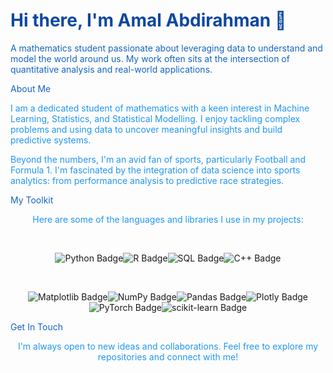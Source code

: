 <h1><span style="color:#0D47A1;">Hi there, I'm Amal Abdirahman 👋</span></h1><p><span style="color:#1565C0;">A mathematics student passionate about leveraging data to understand and model the world around us. My work often sits at the intersection of quantitative analysis and real-world applications.</span></p></div><span style="color:#1565C0;">About Me</span><p><span style="color:#2196F3;">I am a dedicated student of mathematics with a keen interest in Machine Learning, Statistics, and Statistical Modelling. I enjoy tackling complex problems and using data to uncover meaningful insights and build predictive systems.</span></p><p><span style="color:#2196F3;">Beyond the numbers, I'm an avid fan of sports, particularly Football and Formula 1. I'm fascinated by the integration of data science into sports analytics: from performance analysis to predictive race strategies.</span></p><span style="color:#1565C0;">My Toolkit</span><div align="center"><p><span style="color:#2196F3;">Here are some of the languages and libraries I use in my projects:</span></p><br><p><img src="https://img.shields.io/badge/python-3670A0?style=for-the-badge&logo=python&logoColor=ffdd54" alt="Python Badge" /><img src="https://img.shields.io/badge/r-%23276DC3.svg?style=for-the-badge&logo=r&logoColor=white" alt="R Badge" /><img src="https://img.shields.io/badge/mysql-4479A1.svg?style=for-the-badge&logo=mysql&logoColor=white" alt="SQL Badge" /><img src="https://img.shields.io/badge/c++-%2300599C.svg?style=for-the-badge&logo=c%2B%2B&logoColor=white" alt="C++ Badge" /></p><br><p><img src="https://img.shields.io/badge/Matplotlib-%23ffffff.svg?style=for-the-badge&logo=Matplotlib&logoColor=black" alt="Matplotlib Badge" /><img src="https://img.shields.io/badge/numpy-%23013243.svg?style=for-the-badge&logo=numpy&logoColor=white" alt="NumPy Badge" /><img src="https://img.shields.io/badge/pandas-%23150458.svg?style=for-the-badge&logo=pandas&logoColor=white" alt="Pandas Badge" /><img src="https://img.shields.io/badge/Plotly-%233F4F75.svg?style=for-the-badge&logo=plotly&logoColor=white" alt="Plotly Badge" /><img src="https://img.shields.io/badge/PyTorch-%23EE4C2C.svg?style=for-the-badge&logo=PyTorch&logoColor=white" alt="PyTorch Badge" /><img src="https://img.shields.io/badge/scikit--learn-%23F7931E.svg?style=for-the-badge&logo=scikit-learn&logoColor=white" alt="scikit-learn Badge" /></p></div><span style="color:#1565C0;">Get In Touch</span><div align="center"><p><span style="color:#2196F3;">I'm always open to new ideas and collaborations. Feel free to explore my repositories and connect with me!</span></p></div>



<!---
AmalAbdirahman/AmalAbdirahman is a ✨ special ✨ repository because its `README.md` (this file) appears on your GitHub profile.
You can click the Preview link to take a look at your changes.
--->
